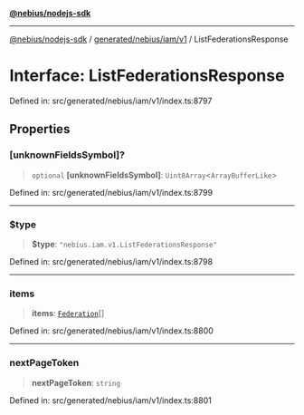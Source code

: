 [**@nebius/nodejs-sdk**](../../../../../README.md)

***

[@nebius/nodejs-sdk](../../../../../README.md) / [generated/nebius/iam/v1](../README.md) / ListFederationsResponse

# Interface: ListFederationsResponse

Defined in: src/generated/nebius/iam/v1/index.ts:8797

## Properties

### \[unknownFieldsSymbol\]?

> `optional` **\[unknownFieldsSymbol\]**: `Uint8Array`\<`ArrayBufferLike`\>

Defined in: src/generated/nebius/iam/v1/index.ts:8799

***

### $type

> **$type**: `"nebius.iam.v1.ListFederationsResponse"`

Defined in: src/generated/nebius/iam/v1/index.ts:8798

***

### items

> **items**: [`Federation`](Federation.md)[]

Defined in: src/generated/nebius/iam/v1/index.ts:8800

***

### nextPageToken

> **nextPageToken**: `string`

Defined in: src/generated/nebius/iam/v1/index.ts:8801

